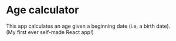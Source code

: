 # Age calculator

This app calculates an age given a beginning date (i.e, a birth date).  
(My first ever self-made React app!)
